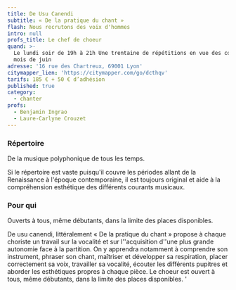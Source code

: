 ```yaml
---
title: De Usu Canendi
subtitle: « De la pratique du chant »
flash: Nous recrutons des voix d'hommes
intro: null
profs_title: Le chef de choeur
quand: >-
  Le lundi soir de 19h à 21h Une trentaine de répétitions en vue des concerts au
  mois de juin
adresse: '16 rue des Chartreux, 69001 Lyon'
citymapper_lien: 'https://citymapper.com/go/dcthqv'
tarifs: 185 € + 50 € d’adhésion
published: true
category:
  - chanter
profs:
  - Benjamin Ingrao
  - Laure-Carlyne Crouzet
---
```


###  Répertoire

De la musique polyphonique de tous les temps.

Si le répertoire est vaste puisqu'il couvre les périodes allant de la
Renaissance à l'époque contemporaine, il est toujours original et aide à la
compréhension esthétique des différents courants musicaux.

### Pour qui

Ouverts à tous, même débutants, dans la limite des places disponibles.

De usu canendi, littéralement « De la pratique du chant » propose à chaque choriste un travail sur la vocalité et sur l''acquisition d''une plus grande autonomie face à la partition. On y apprendra notamment à comprendre son instrument, phraser son chant, maîtriser et développer sa respiration, placer correctement sa voix, travailler sa vocalité, écouter les différents pupitres et aborder les esthétiques propres à chaque pièce. Le choeur est ouvert à tous, même débutants, dans la limite des places disponibles. '
